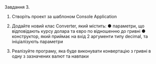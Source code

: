 Завдання 3.
1) Створіть проект за шаблоном Console Application

2) Додайте новий клас Converter, який містить:
● параметри, що відповідають курсу долара та євро по
відношенню до гривні
● конструктор, який приймає на вхід 2 аргументи типу
decimal, та ініціалізують параметри

3) Реалізуйте програму, яка буде виконувати конвертацію з
гривні в одну з зазначених валют та навпаки
